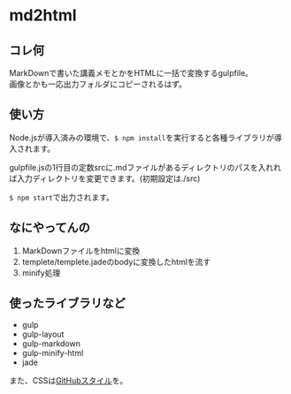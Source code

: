 # md2html
## コレ何
MarkDownで書いた講義メモとかをHTMLに一括で変換するgulpfile。  
画像とかも一応出力フォルダにコピーされるはず。

## 使い方
Node.jsが導入済みの環境で、`$ npm install`を実行すると各種ライブラリが導入されます。

gulpfile.jsの1行目の定数srcに.mdファイルがあるディレクトリのパスを入れれば入力ディレクトリを変更できます。(初期設定は./src)

`$ npm start`で出力されます。

## なにやってんの
1. MarkDownファイルをhtmlに変換
2. templete/templete.jadeのbodyに変換したhtmlを流す
3. minify処理

## 使ったライブラリなど
* gulp
* gulp-layout
* gulp-markdown
* gulp-minify-html
* jade

また、CSSは[GitHubスタイル](https://gist.github.com/andyferra/2554919)を。